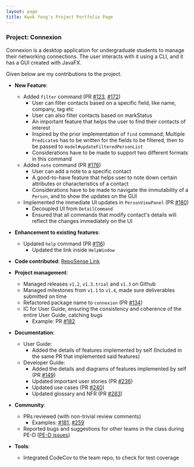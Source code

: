 ```yaml
---
layout: page
title: Kwok Yong's Project Portfolio Page
---
```


### Project: Connexion

Connexion is a desktop application for undergraduate students to manage their networking connections.
The user interacts with it using a CLI, and it has a GUI created with JavaFX.

Given below are my contributions to the project.

* **New Feature**: 
  * Added `filter` command (PR [\#123](https://github.com/AY2324S1-CS2103-F13-1/tp/pull/123), [\#172](https://github.com/AY2324S1-CS2103-F13-1/tp/pull/172))
    * User can filter contacts based on a specific field, like name, company, tag etc
    * User can also filter contacts based on markStatus
    * An important feature that helps the user to find their contacts of interest
    * Inspired by the prior implementation of `find` command; Multiple `Predicate`s has to be written for the fields to be filtered, then to be passed to `model#updateFilteredPersonList`
    * Considerations have to be made to support two different formats in this command
  * Added `note` command (PR [\#176](https://github.com/AY2324S1-CS2103-F13-1/tp/pull/176))
    * User can add a note to a specific contact
    * A good-to-have feature that helps user to note down certain attributes or characteristics of a contact
    * Considerations have to be made to navigate the immutability of a `Person`, and to show the updates on the GUI
  * Implemented the immediate UI updates in `PersonViewPanel` (PR [\#180](https://github.com/AY2324S1-CS2103-F13-1/tp/pull/180))
    * Decoupled UI from `DetailCommand`
    * Ensured that all commands that modify contact's details will reflect the changes immediately on the UI

* **Enhancement to existing features**:
  * Updated `help` command (PR [\#116](https://github.com/AY2324S1-CS2103-F13-1/tp/pull/116))
    * Updated the link inside `HelpWindow`

* **Code contributed**: [RepoSense Link](https://nus-cs2103-ay2324s1.github.io/tp-dashboard/?search=imkwokyong&breakdown=true)

* **Project management**:
  * Managed releases `v1.2`, `v1.3.trial` and `v1.3` on Github
  * Managed milestones from `v1.1` to `v1.4`, made sure deliverables submitted on time
  * Refactored package name to `connexion` (PR [\#134](https://github.com/AY2324S1-CS2103-F13-1/tp/pull/134))
  * IC for User Guide, ensuring the consistency and coherence of the entire User Guide, catching bugs
    * Example: PR [\#182](https://github.com/AY2324S1-CS2103-F13-1/tp/pull/182) 

* **Documentation**:
  * User Guide:
    * Added the details of features implemented by self (Included in the same PR that implemented said features)
  * Developer Guide:
    * Added the details and diagrams of features implemented by self (PR [\#149](https://github.com/AY2324S1-CS2103-F13-1/tp/pull/149))
    * Updated important user stories (PR [\#236](https://github.com/AY2324S1-CS2103-F13-1/tp/pull/236))
    * Updated use cases (PR [\#240](https://github.com/AY2324S1-CS2103-F13-1/tp/pull/240))
    * Updated glossary and NFR (PR [\#283](https://github.com/AY2324S1-CS2103-F13-1/tp/pull/283))

* **Community**:
  * PRs reviewed (with non-trivial review comments)
    * Examples: [\#181](https://github.com/AY2324S1-CS2103-F13-1/tp/pull/181), [\#259](https://github.com/AY2324S1-CS2103-F13-1/tp/pull/259)
  * Reported bugs and suggestions for other teams in the class during PE-D ([PE-D issues](https://github.com/imkwokyong/ped/issues))

* **Tools**:
  * Integrated CodeCov to the team repo, to check for test coverage
